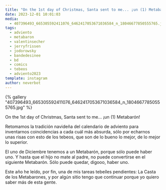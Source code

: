 ```yaml
---
title: "On the 1st day of Christmas, Santa sent to me... ¡un (1) Metabarón!"
date: 2023-12-01 10:01:03
media: 
  - 407396493_665305592411076_6462417053671036584_n_18046677850555765.jpg
tags: 
  - adviento
  - metabaron
  - valentinsecher
  - jerryfrissen
  - jodorowsky
  - bandedesinee
  - bd
  - comics
  - tebeos
  - adviento2023
template: instagram
author: neverbot
---
```


{% gallery "407396493_665305592411076_6462417053671036584_n_18046677850555765.jpg" %}

On the 1st day of Christmas, Santa sent to me... ¡un (1) Metabarón!

Retomamos la tradición navideña del calendario de adviento para inventarnos coincidencias a cada cuál más absurda, sólo por echarnos unas risas con esto de los tebeos, que son de lo bueno lo mejor, de lo mejor lo superior.

El uno de Diciembre tenemos a un Metabarón, porque sólo puede haber uno. Y hasta que el hijo no mate al padre, no puede convertirse en el siguiente Metabarón. Sólo puede quedar, digooo, haber uno.

Este año he leído, por fin, una de mis tareas tebeíles pendientes: La Casta de los Metabarones, y por algún sitio tengo que continuar porque yo quiero saber más de esta gente.
